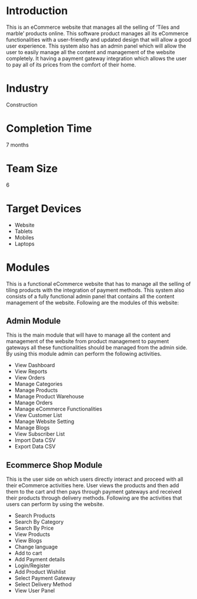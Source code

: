# Introduction
This is an eCommerce website that manages all the selling of ‘Tiles and marble’ products online. This software product manages all its eCommerce functionalities with a user-friendly and updated design that will allow a good user experience.
This system also has an admin panel which will allow the user to easily manage all the content and management of the website completely. It having a payment gateway integration which allows the user to pay all of its prices from the comfort of their home.
# Industry 
Construction
# Completion Time
7 months
# Team Size
6
# Target Devices
- Website
- Tablets
- Mobiles
- Laptops

# Modules 
This is a functional eCommerce website that has to manage all the selling of tiling products with the integration of payment methods. This system also consists of a fully functional admin panel that contains all the content management of the website. Following are the modules of this website:

## Admin Module
This is the main module that will have to manage all the content and management of the website from product management to payment gateways all these functionalities should be managed from the admin side. By using this module admin can perform the following activities.
- View Dashboard
- View Reports 
- View Orders
- Manage Categories
- Manage Products
- Manage Product Warehouse
- Manage Orders
- Manage eCommerce Functionalities
- View Customer List
- Manage Website Setting
- Manage Blogs
- View Subscriber List
- Import Data CSV
- Export Data CSV

## Ecommerce Shop Module
This is the user side on which users directly interact and proceed with all their eCommerce activities here. User views the products and then add them to the cart and then pays through payment gateways and received their products through delivery methods. Following are the activities that users can perform by using the website.
- Search Products
- Search By Category
- Search By Price
- View Products
- View Blogs
- Change language
- Add to cart
- Add Payment details
- Login/Register
- Add Product Wishlist
- Select Payment Gateway
- Select Delivery Method
- View User Panel
